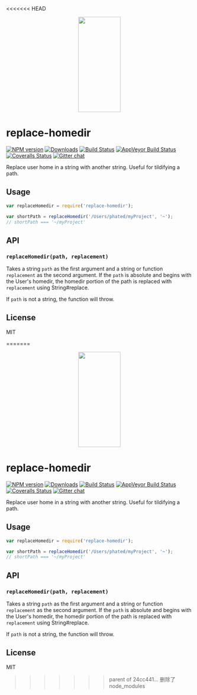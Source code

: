 <<<<<<< HEAD
<p align="center">
  <a href="http://gulpjs.com">
    <img height="257" width="114" src="https://raw.githubusercontent.com/gulpjs/artwork/master/gulp-2x.png">
  </a>
</p>

# replace-homedir

[![NPM version][npm-image]][npm-url] [![Downloads][downloads-image]][npm-url] [![Build Status][travis-image]][travis-url] [![AppVeyor Build Status][appveyor-image]][appveyor-url] [![Coveralls Status][coveralls-image]][coveralls-url] [![Gitter chat][gitter-image]][gitter-url]

Replace user home in a string with another string. Useful for tildifying a path.

## Usage

```js
var replaceHomedir = require('replace-homedir');

var shortPath = replaceHomedir('/Users/phated/myProject', '~');
// shortPath === '~/myProject'
```

## API

### `replaceHomedir(path, replacement)`

Takes a string `path` as the first argument and a string or function `replacement` as the second argument. If the `path` is absolute and begins with the User's homedir, the homedir portion of the path is replaced with `replacement` using String#replace.

If `path` is not a string, the function will throw.

## License

MIT

[downloads-image]: http://img.shields.io/npm/dm/replace-homedir.svg
[npm-url]: https://www.npmjs.com/package/replace-homedir
[npm-image]: http://img.shields.io/npm/v/replace-homedir.svg

[travis-url]: https://travis-ci.org/gulpjs/replace-homedir
[travis-image]: http://img.shields.io/travis/gulpjs/replace-homedir.svg?label=travis-ci

[appveyor-url]: https://ci.appveyor.com/project/gulpjs/replace-homedir
[appveyor-image]: https://img.shields.io/appveyor/ci/gulpjs/replace-homedir.svg?label=appveyor

[coveralls-url]: https://coveralls.io/r/gulpjs/replace-homedir
[coveralls-image]: http://img.shields.io/coveralls/gulpjs/replace-homedir/master.svg

[gitter-url]: https://gitter.im/gulpjs/gulp
[gitter-image]: https://badges.gitter.im/gulpjs/gulp.svg
=======
<p align="center">
  <a href="http://gulpjs.com">
    <img height="257" width="114" src="https://raw.githubusercontent.com/gulpjs/artwork/master/gulp-2x.png">
  </a>
</p>

# replace-homedir

[![NPM version][npm-image]][npm-url] [![Downloads][downloads-image]][npm-url] [![Build Status][travis-image]][travis-url] [![AppVeyor Build Status][appveyor-image]][appveyor-url] [![Coveralls Status][coveralls-image]][coveralls-url] [![Gitter chat][gitter-image]][gitter-url]

Replace user home in a string with another string. Useful for tildifying a path.

## Usage

```js
var replaceHomedir = require('replace-homedir');

var shortPath = replaceHomedir('/Users/phated/myProject', '~');
// shortPath === '~/myProject'
```

## API

### `replaceHomedir(path, replacement)`

Takes a string `path` as the first argument and a string or function `replacement` as the second argument. If the `path` is absolute and begins with the User's homedir, the homedir portion of the path is replaced with `replacement` using String#replace.

If `path` is not a string, the function will throw.

## License

MIT

[downloads-image]: http://img.shields.io/npm/dm/replace-homedir.svg
[npm-url]: https://www.npmjs.com/package/replace-homedir
[npm-image]: http://img.shields.io/npm/v/replace-homedir.svg

[travis-url]: https://travis-ci.org/gulpjs/replace-homedir
[travis-image]: http://img.shields.io/travis/gulpjs/replace-homedir.svg?label=travis-ci

[appveyor-url]: https://ci.appveyor.com/project/gulpjs/replace-homedir
[appveyor-image]: https://img.shields.io/appveyor/ci/gulpjs/replace-homedir.svg?label=appveyor

[coveralls-url]: https://coveralls.io/r/gulpjs/replace-homedir
[coveralls-image]: http://img.shields.io/coveralls/gulpjs/replace-homedir/master.svg

[gitter-url]: https://gitter.im/gulpjs/gulp
[gitter-image]: https://badges.gitter.im/gulpjs/gulp.svg
>>>>>>> parent of 24cc441... 删除了node_modules
